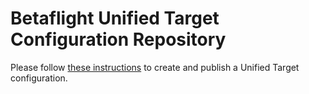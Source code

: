 # Betaflight Unified Target Configuration Repository


Please follow [these instructions](https://github.com/betaflight/betaflight/blob/master/docs/TargetMaintenance/CreatingAUnifiedTarget.md) to create and publish a Unified Target configuration.

